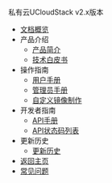 <div class="sidebar_title icon-product__ucloudstack">私有云UCloudStack v2.x版本</div>

* [文档概览](UCloudStack/README.md)
* 产品介绍
  * [产品简介](UCloudStack/introduction/README.md)
  * [技术白皮书](UCloudStack/techwhitepaper/README.md)
* 操作指南
  * [用户手册](UCloudStack/userguide/README.md)
  * [管理员手册](UCloudStack/adminguide/README.md)
  * [自定义镜像制作](UCloudStack/customimage/README.md)
* 开发者指南
  * [API手册](UCloudStack/apiguide/README.md)
  * [API状态码列表](UCloudStack/apiretcode/README.md)
* 更新历史
  * [更新历史](UCloudStack/changelog/README.md)
* [返回主页](UCloudStack/README.md)
* [常见问题](UCloudStack/faq.md)